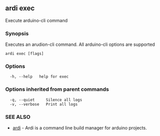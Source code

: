 ## ardi exec

Execute arduino-cli command

### Synopsis


Executes an arudion-cli command. All arduino-cli options are supported

```
ardi exec [flags]
```

### Options

```
  -h, --help   help for exec
```

### Options inherited from parent commands

```
  -q, --quiet     Silence all logs
  -v, --verbose   Print all logs
```

### SEE ALSO

* [ardi](ardi.md)	 - Ardi is a command line build manager for arduino projects.

